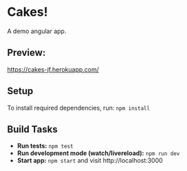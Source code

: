 # Cakes!
A demo angular app.

## Preview:
https://cakes-jf.herokuapp.com/

## Setup
To install required dependencies, run: `npm install`

## Build Tasks
- **Run tests:** `npm test`
- **Run development mode (watch/livereload):** `npm run dev`
- **Start app:** `npm start` and visit http://localhost:3000
